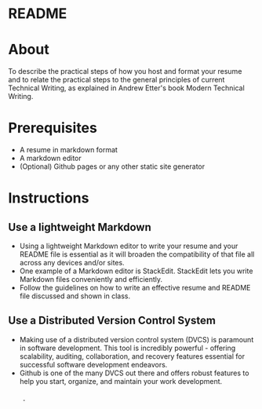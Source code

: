 # README
# About
To describe the practical steps of how you host and format your resume and to relate the practical steps to the general principles of current Technical Writing, as explained in Andrew Etter's book Modern Technical Writing.

# Prerequisites
- A resume in markdown format
- A markdown editor
- (Optional) Github pages or any other static site generator

# Instructions
## Use a lightweight Markdown
- Using a lightweight Markdown editor to write your resume and your README file is essential as it will broaden the compatibility of that file all across any devices and/or sites.
- One example of a Markdown editor is StackEdit. StackEdit lets you write Markdown files conveniently and efficiently.
- Follow the guidelines on how to write an effective resume and README file discussed and shown in class.
## Use a Distributed Version Control System
-   Making use of a distributed version control system (DVCS) is paramount in software development. This tool is incredibly powerful - offering scalability, auditing, collaboration, and recovery features essential for successful software development endeavors.
- Github is one of the many DVCS out there and offers robust features to help you start, organize, and maintain your work development.
###
		-	
<!--stackedit_data:
eyJoaXN0b3J5IjpbMTM2MDY3MTEyMiwxNjYyMzIxOTQ0LC0zMj
kzNDU1NjksLTExNjkwMjM4MDEsMTUzNzczMTkzOSwxODIwNjYz
NjI2LC0yMDg4NzQ2NjEyXX0=
-->